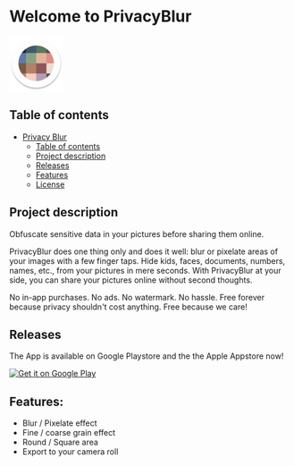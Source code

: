 # Welcome to PrivacyBlur

![Privacy Blur Logo](ic_launcher_round.png)

## Table of contents

- [Privacy Blur](#welcome-to-privacyblur)
  - [Table of contents](#table-of-contents)
  - [Project description](#project-description)
  - [Releases](#releases)
  - [Features](#features)
  - [License](#license)

## Project description

Obfuscate sensitive data in your pictures before sharing them online.

PrivacyBlur does one thing only and does it well: blur or pixelate areas of your images with a few finger taps. Hide kids, faces, documents, numbers, names, etc., from your pictures in mere seconds. With PrivacyBlur at your side, you can share your pictures online without second thoughts.

No in-app purchases. No ads. No watermark. No hassle. Free forever because privacy shouldn't cost anything. Free because we care!

## Releases

The App is available on Google Playstore and the the Apple Appstore now! 

<a href='https://play.google.com/store/apps/details?id=de.mathema.privacyblur&pcampaignid=pcampaignidMKT-Other-global-all-co-prtnr-py-PartBadge-Mar2515-1'><img width="150px" alt='Get it on Google Play' src='https://play.google.com/intl/en_us/badges/static/images/badges/en_badge_web_generic.png'/></a>

## Features:

- Blur / Pixelate effect
- Fine / coarse grain effect
- Round / Square area
- Export to your camera roll

